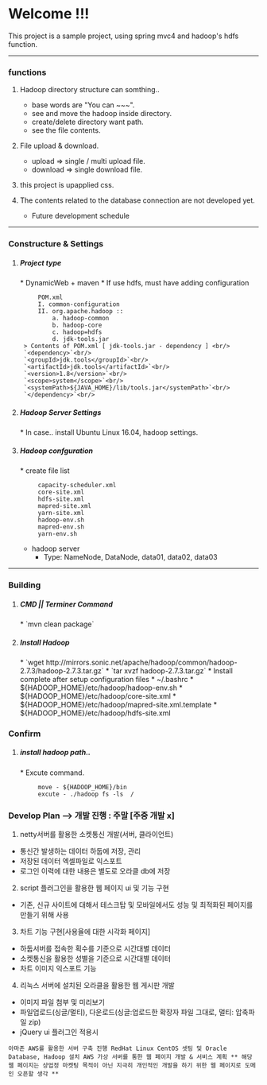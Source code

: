 # Welcome !!! #
 This project is a sample project, using spring mvc4 and hadoop's hdfs function.

---
### functions ###
1. Hadoop directory structure can somthing..
	* base words are "You can ~~~".
	* see and move the hadoop inside directory.
	* create/delete directory want path.
	* see the file contents.

2. File upload & download.
	* upload => single / multi upload file.
	* download => single download file.

3. this project is upapplied css.
4. The contents related to the database connection are not developed yet.
	* Future development schedule

---
### Constructure & Settings
1. <h5>Project type</h5> 
	* DynamicWeb + maven
	* If use hdfs, must have adding configuration
	
			POM.xml
			I. common-configuration
			II. org.apache.hadoop :: 
				a. hadoop-common
				b. hadoop-core
				c. hadoop=hdfs
				d. jdk-tools.jar
		> Contents of POM.xml [ jdk-tools.jar - dependency ] <br/>
		`<dependency>`<br/>
		`<groupId>jdk.tools</groupId>`<br/>
		`<artifactId>jdk.tools</artifactId>`<br/>
		`<version>1.8</version>`<br/>
		`<scope>system</scope>`<br/>
		`<systemPath>${JAVA_HOME}/lib/tools.jar</systemPath>`<br/>
		`</dependency>`<br/>

2. <h5>Hadoop Server Settings</h5>
	* In case.. install Ubuntu Linux 16.04, hadoop settings.
3. <h5>Hadoop confguration</h5>
	* create file list

			capacity-scheduler.xml
			core-site.xml
			hdfs-site.xml
			mapred-site.xml
			yarn-site.xml
			hadoop-env.sh
			mapred-env.sh
			yarn-env.sh
	* hadoop server
		* Type: NameNode, DataNode, data01, data02, data03

---
### Building
1. <h5>CMD || Terminer Command</h5>
	* `mvn clean package`
2.  <h5>Install Hadoop</h5>
	* `wget http://mirrors.sonic.net/apache/hadoop/common/hadoop-2.7.3/hadoop-2.7.3.tar.gz`
	* `tar xvzf hadoop-2.7.3.tar.gz`
	* Install complete after setup configuration files
		* ~/.bashrc
		* ${HADOOP_HOME}/etc/hadoop/hadoop-env.sh
		* ${HADOOP_HOME}/etc/hadoop/core-site.xml
		* ${HADOOP_HOME}/etc/hadoop/mapred-site.xml.template
		* ${HADOOP_HOME}/etc/hadoop/hdfs-site.xml

### Confirm
1. <h5>install hadoop path..</h5>
	* Excute command.
	
			move - ${HADOOP_HOME}/bin
			excute - ./hadoop fs -ls  /
			
			
### Develop Plan --> 개발 진행 : 주말 [주중 개발 x]
1. netty서버를 활용한 소켓통신 개발(서버, 클라이언트)
 - 통신간 발생하는 데이터 하둡에 저장, 관리
 - 저장된 데이터 엑셀파일로 익스포트
 - 로그인 이력에 대한 내용은 별도로 오라클 db에 저장

2. script 플러그인을 활용한 웹 페이지 ui 및 기능 구현
 - 기존, 신규 사이트에 대해서 테스크탑 및 모바일에서도 성능 및 최적화된 페이지를 만들기 위해 사용

3. 차트 기능 구현[사용율에 대한 시각화 페이지]
 - 하둡서버를 접속한 획수를 기준으로 시간대별 데이터
 - 소켓통신을 활용한 성별을 기준으로 시간대별 데이터
 - 차트 이미지 익스포트 기능
 
4. 리눅스 서버에 설치된 오라클을 활용한 웹 게시판 개발 
 - 이미지 파일 첨부 및 미리보기
 - 파일업로드(싱글/멀티), 다운로드(싱글:업로드한 확장자 파일 그대로, 멀티: 압축파일 zip)
 - jQuery ui 플러그인 적용시

`아마존 AWS를 활용한 서버 구축 진행
RedHat Linux CentOS 셋팅 및 Oracle Database, Hadoop 설치
AWS 가상 서버를 통한 웹 페이지 개발 & 서비스 계획
 ** 해당 웹 페이지는 상업정 마켓팅 목적이 아닌 지극히 개인적인 개발을 하기 위한 웹 페이지로 도메인 오픈할 생각 **`

